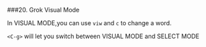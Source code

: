 ###20. Grok Visual Mode

In VISUAL MODE,you can use `viw` and `c` to change a word.

`<C-g>` will let you switch between VISUAL MODE and SELECT MODE

